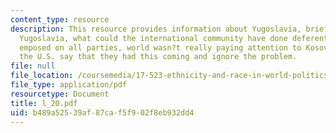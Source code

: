 ```yaml
---
content_type: resource
description: This resource provides information about Yugoslavia, brief history of
  Yugoslavia, what could the international community have done deferently, arms embargo
  emposed on all parties, world wasn?t really paying attention to Kosovo, and should
  the U.S. say that they had this coming and ignore the problem.
file: null
file_location: /coursemedia/17-523-ethnicity-and-race-in-world-politics-fall-2005/b489a52539af87caf5f902f8eb932dd4_l_20.pdf
file_type: application/pdf
resourcetype: Document
title: l_20.pdf
uid: b489a525-39af-87ca-f5f9-02f8eb932dd4
---
```

